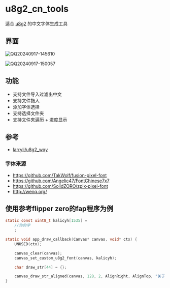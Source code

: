 # u8g2_cn_tools

适合 [u8g2](https://github.com/olikraus/u8g2) 的中文字体生成工具

## 界面

![QQ20240917-145610](https://github.com/user-attachments/assets/313c1784-edb0-4a36-bf6d-8f62cdf69183)

![QQ20240917-150057](https://github.com/user-attachments/assets/52ac11a0-e38b-4e45-971a-4bde9a0a4b4e)

## 功能

- 支持文件导入过滤出中文
- 支持文件拖入
- 添加字体选择
- 支持选择文件夹
- 支持文件夹遍历 + 进度显示

## 参考

- [larryli/u8g2_wqy](https://github.com/larryli/u8g2_wqy)

### 字体来源

- https://github.com/TakWolf/fusion-pixel-font
- https://github.com/Angelic47/FontChinese7x7
- https://github.com/SolidZORO/zpix-pixel-font
- http://wenq.org/


## 使用参考flipper zero的fap程序为例

```C
static const uint8_t kalicyh[1535] =
    //你的字
    ;

static void app_draw_callback(Canvas* canvas, void* ctx) {
    UNUSED(ctx);

    canvas_clear(canvas);
    canvas_set_custom_u8g2_font(canvas, kalicyh);

    char draw_str[44] = {};

    canvas_draw_str_aligned(canvas, 128, 2, AlignRight, AlignTop, "关于");
}
```
